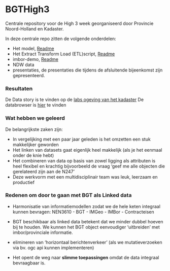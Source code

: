 # BGTHigh3

Centrale repository voor de High 3 week georganiseerd door Provincie Noord-Holland en Kadaster.

In deze centrale repo zitten de volgende onderdelen:
 - Het model, [Readme](model/README.md)
 - Het Extract Transform Load (ETL)script, [Readme](conversie/README.md)
 - imbor-demo, [Readme](imbor-demo/Readme.md)
 - NDW data
 - presentaties, de presentaties die tijdens de afsluitende bijeenkomst zijn gepresenteerd.
 
 ### Resultaten
 De Data story is te vinden op de [labs ogeving van het kadaster](https://labs.kadaster.nl/stories/bgt-high3/index.html)
 De databrowser is [hier](https://labs.kadaster.nl/browsers/areaal/) te vinden
 
### Wat hebben we geleerd
De belangrijkste zaken zijn:
- In vergelijking met een paar jaar geleden is het omzetten een stuk makkelijker geworden
- Het linken van datasets gaat eigenlijk heel makkelijk (als je het eenmaal onder de knie hebt)
- Het combineren van data op basis van zowel ligging als attributen is heel flexibel en krachtig
       bijvoorbeeld de vraag ‘geef me alle objecten die gerelateerd zijn aan de N247’
- Deze werkvorm met een multidisciplinair team was leuk, leerzaam en productief

### Redenen om door te gaan met BGT als Linked data
- Harmonisatie van informatiemodellen zodat we de hele keten integraal kunnen bevragen: NEN3610 - BGT - IMGeo - IMBor - Contracteisen

- BGT beschikbaar als linked data betekent dat we minder dubbel hoeven bij te houden. We kunnen het BGT object eenvoudiger ‘uitbreiden’ met imbor/provinciale informatie.

- elimineren van ‘horizontaal berichtenverkeer’ (als we mutatieverzoeken via bv. ogc api kunnen implementeren)

- Het opent de weg naar __slimme toepassingen__ omdat de data integraal bevraagbaar is.
